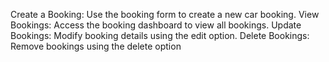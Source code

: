 Create a Booking: Use the booking form to create a new car booking.
View Bookings: Access the booking dashboard to view all bookings.
Update Bookings: Modify booking details using the edit option.
Delete Bookings: Remove bookings using the delete option
